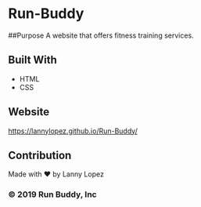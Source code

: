 # Run-Buddy

##Purpose
A website that offers fitness training services.

## Built With
* HTML
* CSS

## Website
https://lannylopez.github.io/Run-Buddy/

## Contribution
Made with ❤️ by Lanny Lopez

### ©️ 2019 Run Buddy, Inc
